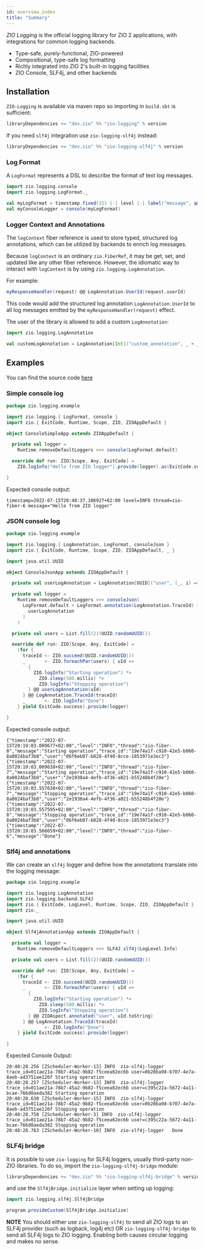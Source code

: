 ```yaml
---
id: overview_index
title: "Summary"
---
```


_ZIO Logging_ is the official logging library for ZIO 2 applications, with integrations for common logging backends.

- Type-safe, purely-functional, ZIO-powered
- Compositional, type-safe log formatting
- Richly integrated into ZIO 2's built-in logging facilities
- ZIO Console, SLF4j, and other backends

## Installation

`ZIO-Logging` is available via maven repo so importing in `build.sbt` is sufficient:

```scala
libraryDependencies += "dev.zio" %% "zio-logging" % version
```

If you need `slf4j` integration use `zio-logging-slf4j` instead: 

```scala
libraryDependencies += "dev.zio" %% "zio-logging-slf4j" % version
```

### Log Format

A `LogFormat` represents a DSL to describe the format of text log messages.

```scala
import zio.logging.console
import zio.logging.LogFormat._

val myLogFormat = timestamp.fixed(32) |-| level |-| label("message", quoted(line))
val myConsoleLogger = console(myLogFormat)
```

### Logger Context and Annotations

The `logContext` fiber reference is used to store typed, structured log
annotations, which can be utilized by backends to enrich log messages.

Because `logContext` is an ordinary `zio.FiberRef`, it may be get, set,
and updated like any other fiber reference. However, the idiomatic way to
interact with `logContext` is by using `zio.logging.LogAnnotation`.

For example:

```scala
myResponseHandler(request) @@ LogAnnotation.UserId(request.userId)
```

This code would add the structured log annotation `LogAnnotation.UserId`
to all log messages emitted by the `myResponseHandler(request)` effect.

The user of the library is allowed to add a custom `LogAnnotation`: 

```scala
import zio.logging.LogAnnotation

val customLogAnnotation = LogAnnotation[Int]("custom_annotation", _ + _, _.toString)
```

## Examples

You can find the source code [here](https://github.com/zio/zio-logging/tree/master/examples/src/main/scala/zio/logging/example)

### Simple console log

```scala
package zio.logging.example

import zio.logging.{ LogFormat, console }
import zio.{ ExitCode, Runtime, Scope, ZIO, ZIOAppDefault }

object ConsoleSimpleApp extends ZIOAppDefault {

  private val logger =
    Runtime.removeDefaultLoggers >>> console(LogFormat.default)

  override def run: ZIO[Scope, Any, ExitCode] =
    ZIO.logInfo("Hello from ZIO logger").provide(logger).as(ExitCode.success)

}
```

Expected console output:

```
timestamp=2022-07-15T20:48:37.106927+02:00 level=INFO thread=zio-fiber-6 message="Hello from ZIO logger"
```

### JSON console log

```scala
package zio.logging.example

import zio.logging.{ LogAnnotation, LogFormat, consoleJson }
import zio.{ ExitCode, Runtime, Scope, ZIO, ZIOAppDefault, _ }

import java.util.UUID

object ConsoleJsonApp extends ZIOAppDefault {

  private val userLogAnnotation = LogAnnotation[UUID]("user", (_, i) => i, _.toString)

  private val logger =
    Runtime.removeDefaultLoggers >>> consoleJson(
      LogFormat.default + LogFormat.annotation(LogAnnotation.TraceId) + LogFormat.annotation(
        userLogAnnotation
      )
    )

  private val users = List.fill(2)(UUID.randomUUID())

  override def run: ZIO[Scope, Any, ExitCode] =
    (for {
      traceId <- ZIO.succeed(UUID.randomUUID())
      _       <- ZIO.foreachPar(users) { uId =>
        {
          ZIO.logInfo("Starting operation") *>
            ZIO.sleep(500.millis) *>
            ZIO.logInfo("Stopping operation")
        } @@ userLogAnnotation(uId)
      } @@ LogAnnotation.TraceId(traceId)
      _       <- ZIO.logInfo("Done")
    } yield ExitCode.success).provide(logger)

}
```

Expected console output:

```
{"timestamp":"2022-07-15T20:19:03.009677+02:00","level":"INFO","thread":"zio-fiber-8","message":"Starting operation","trace_id":"19e74a1f-c910-42e5-b060-8a0024baf3b8","user":"06f6eb07-b828-4f40-8cce-1853971e3ec3"}
{"timestamp":"2022-07-15T20:19:03.009638+02:00","level":"INFO","thread":"zio-fiber-7","message":"Starting operation","trace_id":"19e74a1f-c910-42e5-b060-8a0024baf3b8","user":"2e1930a4-4efb-4f36-a021-b55248b4f20e"}
{"timestamp":"2022-07-15T20:19:03.557638+02:00","level":"INFO","thread":"zio-fiber-7","message":"Stopping operation","trace_id":"19e74a1f-c910-42e5-b060-8a0024baf3b8","user":"2e1930a4-4efb-4f36-a021-b55248b4f20e"}
{"timestamp":"2022-07-15T20:19:03.557595+02:00","level":"INFO","thread":"zio-fiber-8","message":"Stopping operation","trace_id":"19e74a1f-c910-42e5-b060-8a0024baf3b8","user":"06f6eb07-b828-4f40-8cce-1853971e3ec3"}
{"timestamp":"2022-07-15T20:19:03.566659+02:00","level":"INFO","thread":"zio-fiber-6","message":"Done"}
```

### Slf4j and annotations
We can create an `slf4j` logger and define how the annotations translate into the logging message:

```scala
package zio.logging.example

import zio.logging.LogAnnotation
import zio.logging.backend.SLF4J
import zio.{ ExitCode, LogLevel, Runtime, Scope, ZIO, ZIOAppDefault }
import zio._

import java.util.UUID

object Slf4jAnnotationApp extends ZIOAppDefault {

  private val logger =
    Runtime.removeDefaultLoggers >>> SLF4J.slf4j(LogLevel.Info)

  private val users = List.fill(2)(UUID.randomUUID())

  override def run: ZIO[Scope, Any, ExitCode] =
    (for {
      traceId <- ZIO.succeed(UUID.randomUUID())
      _       <- ZIO.foreachPar(users) { uId =>
        {
          ZIO.logInfo("Starting operation") *>
            ZIO.sleep(500.millis) *>
            ZIO.logInfo("Stopping operation")
        } @@ ZIOAspect.annotated("user", uId.toString)
      } @@ LogAnnotation.TraceId(traceId)
      _       <- ZIO.logInfo("Done")
    } yield ExitCode.success).provide(logger)

}
```

Expected Console Output:
```
20:40:28.256 [ZScheduler-Worker-13] INFO  zio-slf4j-logger trace_id=011ae21a-78b7-45a2-9b82-f5ceea62ec6b user=0b20ba98-b707-4e7a-8aeb-ad3751ae126f Starting operation 
20:40:28.257 [ZScheduler-Worker-13] INFO  zio-slf4j-logger trace_id=011ae21a-78b7-45a2-9b82-f5ceea62ec6b user=c395c22a-5672-4a11-bcae-766d0aeda382 Starting operation 
20:40:28.630 [ZScheduler-Worker-15] INFO  zio-slf4j-logger trace_id=011ae21a-78b7-45a2-9b82-f5ceea62ec6b user=0b20ba98-b707-4e7a-8aeb-ad3751ae126f Stopping operation 
20:40:28.758 [ZScheduler-Worker-3] INFO  zio-slf4j-logger trace_id=011ae21a-78b7-45a2-9b82-f5ceea62ec6b user=c395c22a-5672-4a11-bcae-766d0aeda382 Stopping operation 
20:40:28.763 [ZScheduler-Worker-10] INFO  zio-slf4j-logger   Done 
```


### SLF4j bridge
It is possible to use `zio-logging` for SLF4j loggers, usually third-party non-ZIO libraries. To do so, import
the `zio-logging-slf4j-bridge` module:

```scala
libraryDependencies += "dev.zio" %% "zio-logging-slf4j-bridge" % version
```

and use the `Slf4jBridge.initialize` layer when setting up logging:

```scala
import zio.logging.slf4j.Slf4jBridge

program.provideCustom(Slf4jBridge.initialize)
```

**NOTE** You should either use `zio-logging-slf4j` to send all ZIO logs to an SLF4j provider (such as logback, log4j etc) OR `zio-logging-slf4j-bridge` to send all SLF4j logs to 
ZIO logging. Enabling both causes circular logging and makes no sense.